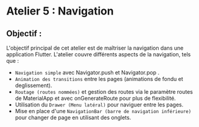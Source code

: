 # Atelier 5 : Navigation

## Objectif :
L'objectif principal de cet atelier est de maîtriser la navigation dans une
application Flutter. L'atelier couvre différents aspects de la navigation, tels que :
<ul>
  <li><code>Navigation simple</code> avec Navigator.push et Navigator.pop .</li>
  <li><code>Animation des transitions</code> entre les pages (animations de fondu et deglissement).</li>
  <li><code>Routage (routes nommées)</code> et gestion des routes via le paramètre routes de MaterialApp et avec onGenerateRoute pour plus de flexibilité.</li>
  <li>Utilisation du <code>Drawer (Menu latéral)</code> pour naviguer entre les pages.</li>
  <li>Mise en place d'une <code>NavigationBar (barre de navigation inférieure)</code> pour changer de page en utilisant des onglets.</li>
</ul>
